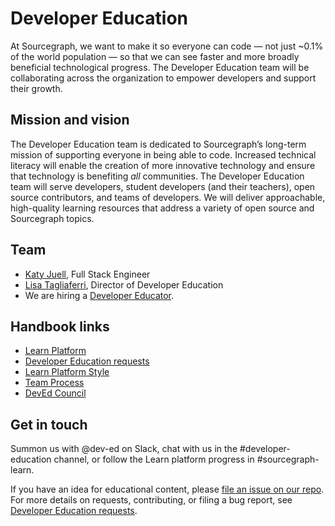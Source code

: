 # Developer Education

At Sourcegraph, we want to make it so everyone can code — not just ~0.1% of the world population — so that we can see faster and more broadly beneficial technological progress. The Developer Education team will be collaborating across the organization to empower developers and support their growth.

## Mission and vision

The Developer Education team is dedicated to Sourcegraph’s long-term mission of supporting everyone in being able to code. Increased technical literacy will enable the creation of more innovative technology and ensure that technology is benefiting _all_ communities. The Developer Education team will serve developers, student developers (and their teachers), open source contributors, and teams of developers. We will deliver approachable, high-quality learning resources that address a variety of open source and Sourcegraph topics.

## Team

- [Katy Juell](https://about.sourcegraph.com/handbook/company/team#katy-juell-she-her), Full Stack Engineer
- [Lisa Tagliaferri](https://about.sourcegraph.com/handbook/company/team#lisa-tagliaferri-flexible), Director of Developer Education
- We are hiring a [Developer Educator](https://boards.greenhouse.io/sourcegraph91/jobs/4104904004).

## Handbook links

- [Learn Platform](learn-platform.md)
- [Developer Education requests](requests.md)
- [Learn Platform Style](style.md)
- [Team Process](process.md)
- [DevEd Council](dev-ed-council.md)

## Get in touch

Summon us with @dev-ed on Slack, chat with us in the #developer-education channel, or follow the Learn platform progress in #sourcegraph-learn.

If you have an idea for educational content, please [file an issue on our repo](https://github.com/sourcegraph/learn/issues/new?assignees=&labels=&template=educational-content.md&title=Content). For more details on requests, contributing, or filing a bug report, see [Developer Education requests](requests.md).
